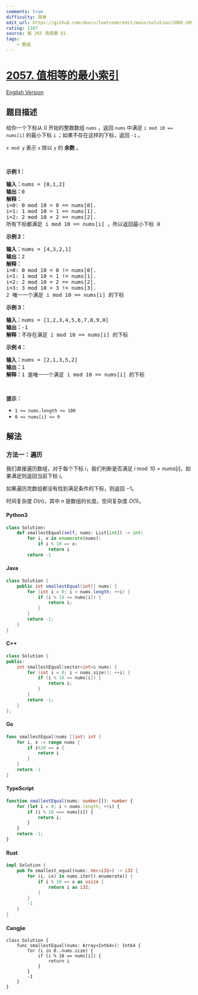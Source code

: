 ```yaml
---
comments: true
difficulty: 简单
edit_url: https://github.com/doocs/leetcode/edit/main/solution/2000-2099/2057.Smallest%20Index%20With%20Equal%20Value/README.md
rating: 1167
source: 第 265 场周赛 Q1
tags:
    - 数组
---
```


<!-- problem:start -->

# [2057. 值相等的最小索引](https://leetcode.cn/problems/smallest-index-with-equal-value)

[English Version](/solution/2000-2099/2057.Smallest%20Index%20With%20Equal%20Value/README_EN.md)

## 题目描述

<!-- description:start -->

<p>给你一个下标从 0 开始的整数数组 <code>nums</code> ，返回 <code>nums</code> 中满足<em> </em><code>i mod 10 == nums[i]</code><em> </em>的最小下标 <code>i</code> ；如果不存在这样的下标，返回<em> </em><code>-1</code><em> </em>。</p>

<p><code>x mod y</code> 表示 <code>x</code> 除以 <code>y</code> 的 <strong>余数</strong> 。</p>

<p>&nbsp;</p>

<p><strong>示例 1：</strong></p>

<pre><strong>输入：</strong>nums = [0,1,2]
<strong>输出：</strong>0
<strong>解释：</strong>
i=0: 0 mod 10 = 0 == nums[0].
i=1: 1 mod 10 = 1 == nums[1].
i=2: 2 mod 10 = 2 == nums[2].
所有下标都满足 i mod 10 == nums[i] ，所以返回最小下标 0
</pre>

<p><strong>示例 2：</strong></p>

<pre><strong>输入：</strong>nums = [4,3,2,1]
<strong>输出：</strong>2
<strong>解释：</strong>
i=0: 0 mod 10 = 0 != nums[0].
i=1: 1 mod 10 = 1 != nums[1].
i=2: 2 mod 10 = 2 == nums[2].
i=3: 3 mod 10 = 3 != nums[3].
2 唯一一个满足 i mod 10 == nums[i] 的下标
</pre>

<p><strong>示例 3：</strong></p>

<pre><strong>输入：</strong>nums = [1,2,3,4,5,6,7,8,9,0]
<strong>输出：</strong>-1
<strong>解释：</strong>不存在满足 i mod 10 == nums[i] 的下标
</pre>

<p><strong>示例 4：</strong></p>

<pre><strong>输入：</strong>nums = [2,1,3,5,2]
<strong>输出：</strong>1
<strong>解释：</strong>1 是唯一一个满足 i mod 10 == nums[i] 的下标
</pre>

<p>&nbsp;</p>

<p><strong>提示：</strong></p>

<ul>
	<li><code>1 &lt;= nums.length &lt;= 100</code></li>
	<li><code>0 &lt;= nums[i] &lt;= 9</code></li>
</ul>

<!-- description:end -->

## 解法

<!-- solution:start -->

### 方法一：遍历

我们直接遍历数组，对于每个下标 $i$，我们判断是否满足 $i \bmod 10 = \textit{nums}[i]$，如果满足则返回当前下标 $i$。

如果遍历完数组都没有找到满足条件的下标，则返回 $-1$。

时间复杂度 $O(n)$，其中 $n$ 是数组的长度。空间复杂度 $O(1)$。

<!-- tabs:start -->

#### Python3

```python
class Solution:
    def smallestEqual(self, nums: List[int]) -> int:
        for i, x in enumerate(nums):
            if i % 10 == x:
                return i
        return -1
```

#### Java

```java
class Solution {
    public int smallestEqual(int[] nums) {
        for (int i = 0; i < nums.length; ++i) {
            if (i % 10 == nums[i]) {
                return i;
            }
        }
        return -1;
    }
}
```

#### C++

```cpp
class Solution {
public:
    int smallestEqual(vector<int>& nums) {
        for (int i = 0; i < nums.size(); ++i) {
            if (i % 10 == nums[i]) {
                return i;
            }
        }
        return -1;
    }
};
```

#### Go

```go
func smallestEqual(nums []int) int {
	for i, x := range nums {
		if i%10 == x {
			return i
		}
	}
	return -1
}
```

#### TypeScript

```ts
function smallestEqual(nums: number[]): number {
    for (let i = 0; i < nums.length; ++i) {
        if (i % 10 === nums[i]) {
            return i;
        }
    }
    return -1;
}
```

#### Rust

```rust
impl Solution {
    pub fn smallest_equal(nums: Vec<i32>) -> i32 {
        for (i, &x) in nums.iter().enumerate() {
            if i % 10 == x as usize {
                return i as i32;
            }
        }
        -1
    }
}
```

#### Cangjie

```cj
class Solution {
    func smallestEqual(nums: Array<Int64>): Int64 {
        for (i in 0..nums.size) {
            if (i % 10 == nums[i]) {
                return i
            }
        }
        -1
    }
}
```

<!-- tabs:end -->

<!-- solution:end -->

<!-- problem:end -->
